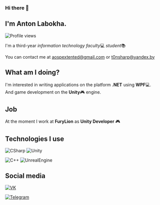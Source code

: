### Hi there 👋

## I'm Anton Labokha.
![Profile views](https://gpvc.arturio.dev/TonSharp)

I'm a third-year *information technology faculty*:computer: *student*:books:

You can contact me at aospextented@gmail.com or t0nsharp@yandex.by
## What am I doing?

I'm interested in writing applications on the platform **.NET** using **WPF**:computer:. And game development on the **Unity**:video_game: engine.

## Job

At the moment I work at **FuryLion** as **Unity Developer** :video_game:

## Technologies I use

![CSharp](https://img.shields.io/badge/-C_Sharp-2b213a?style=for-the-badge&logo=csharp&logoColor=239120)
![Unity](https://img.shields.io/badge/-Unity-2b213a?style=for-the-badge&logo=unity)

![C++](https://img.shields.io/badge/-C++-2b213a?style=for-the-badge&logo=cplusplus&logoColor=00599C)
![UnrealEngine](https://img.shields.io/badge/-Unreal_engine-2b213a?style=for-the-badge&logo=unrealengine)

## Social media

[![VK](https://img.shields.io/badge/-VK-2b213a?style=for-the-badge&logo=vk&logoColor=4680C2)](https://m.vk.com/TonSharp)


[![Telegram](https://img.shields.io/badge/-Telegram-2b213a?style=for-the-badge&logo=telegram&logoColor=26A5E4)](https://t.me/T0nSharp)
